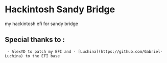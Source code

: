 # Hackintosh Sandy Bridge
 my hackintosh efi for sandy bridge 
  ## Special thanks to : 
     - AlexYD to patch my EFI and - [Luchina](https://github.com/Gabriel-Luchina) to the EFI base
